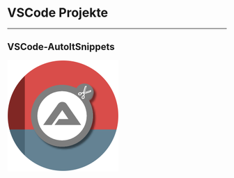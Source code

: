 # <i class="fas fa-caret-down"></i> VSCode Projekte

---

## VSCode-AutoItSnippets

![logo](https://raw.githubusercontent.com/Sven-Seyfert/VSCode-AutoItSnippets/main/images/icon.png ':size=80')

